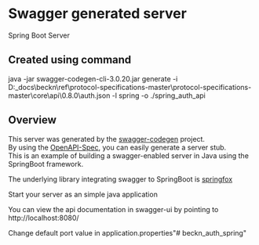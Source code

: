 # Swagger generated server

Spring Boot Server 

## Created using command  

java -jar swagger-codegen-cli-3.0.20.jar generate -i D:\_docs\beckn\ref\protocol-specifications-master\protocol-specifications-master\core\api\0.8.0\auth.json -l spring -o ./spring_auth_api

## Overview  
This server was generated by the [swagger-codegen](https://github.com/swagger-api/swagger-codegen) project.  
By using the [OpenAPI-Spec](https://github.com/swagger-api/swagger-core), you can easily generate a server stub.  
This is an example of building a swagger-enabled server in Java using the SpringBoot framework.  

The underlying library integrating swagger to SpringBoot is [springfox](https://github.com/springfox/springfox)  

Start your server as an simple java application  

You can view the api documentation in swagger-ui by pointing to  
http://localhost:8080/  

Change default port value in application.properties"# beckn_auth_spring" 
